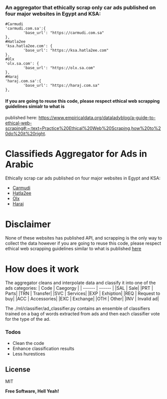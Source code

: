 ### An aggregator that ethically scrap only car ads published on four major websites in Egypt and KSA:

    #Carmudi
    'carmudi.com.sa':{
            'base_url': "https://carmudi.com.sa"
    },
    #Hatla2ee
    'ksa.hatla2ee.com': {
            'base_url': "https://ksa.hatla2ee.com"
    },
    #Olx
    'olx.sa.com': {
            'base_url': "https://olx.sa.com"
    },
    #Haraj
    'haraj.com.sa':{
            'base_url': "https://haraj.com.sa"
    },

#### If you are going to reuse this code, please respect ethical web scrapping guidelines simialr to what is 
published here: https://www.empiricaldata.org/dataladyblog/a-guide-to-ethical-web-scraping#:~:text=Practice%20Ethical%20Web%20Scraping,how%20to%20do%20it%20right.

# Classifieds Aggregator for Ads in Arabic

Ethically scrap car ads published on four major websites in Egypt and KSA:

- [Carmudi](https://carmudi.com.sa)
- [Hatla2ee](https://ksa.hatla2ee.com)
- [Olx](https://olx.sa.com)
- [Haraj](https://haraj.com.sa)

# Disclaimer
None of these websites has published API, and scrapping is the only way to collect the data however if you are going to reuse this code, please respect ethical web scrapping guidelines similar to what is 
published [here](https://www.empiricaldata.org/dataladyblog/a-guide-to-ethical-web-scraping#:~:text=Practice%20Ethical%20Web%20Scraping,how%20to%20do%20it%20right)

# How does it work
The aggregator cleans and interpolate data and classify it into one of the ads categories:
| Code | Caegorgy |
| ------ | ------ |
|SAL | Sale|
|PRT | Parts|
|TRN | Transfer|
|SVC | Services|
|EXP | Exhiption|
|REQ | Request to buy|
|ACC | Accessories|
|EXC | Exchange|
|OTH | Other|
|INV | Invalid ad|

The ./ml/classifier/ad_classifier.py contains an ensemble of classifiers trained on a bag of words extracted from ads and then each classifier vote for the type of the ad.


### Todos
 - Clean the code
 - Enhance classification results
 - Less hurestices

License
----

MIT

**Free Software, Hell Yeah!**

